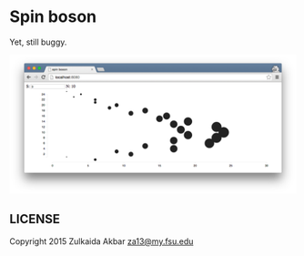 # Spin boson

Yet, still buggy.

![image](https://raw.githubusercontent.com/diorahman/spinboson/master/example.png)

## LICENSE
Copyright 2015 Zulkaida Akbar <za13@my.fsu.edu>
